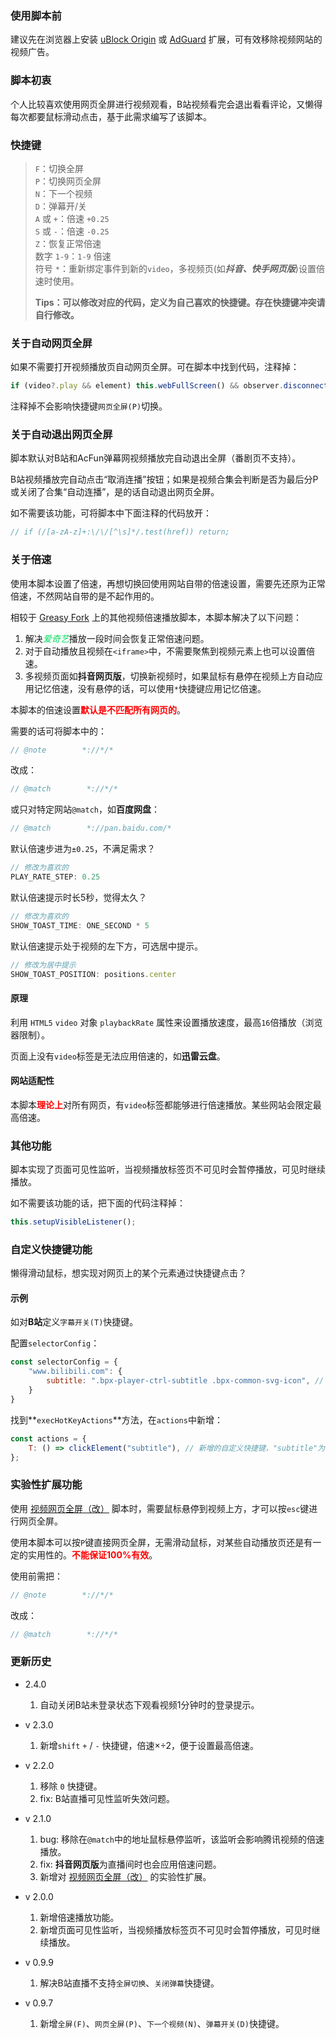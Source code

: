 ### 使用脚本前

建议先在浏览器上安装 [uBlock Origin](https://www.crxsoso.com/webstore/detail/cjpalhdlnbpafiamejdnhcphjbkeiagm) 或 [AdGuard](https://www.crxsoso.com/webstore/detail/bgnkhhnnamicmpeenaelnjfhikgbkllg) 扩展，可有效移除视频网站的视频广告。

### 脚本初衷

个人比较喜欢使用网页全屏进行视频观看，B站视频看完会退出看看评论，又懒得每次都要鼠标滑动点击，基于此需求编写了该脚本。

### 快捷键

> `F`：切换全屏  
> `P`：切换网页全屏  
> `N`：下一个视频  
> `D`：弹幕开/关  
> `A` 或 `+`：倍速 `+0.25`  
> `S` 或 `-`：倍速 `-0.25 `  
> `Z`：恢复正常倍速   
> 数字 `1-9`：`1-9` 倍速  
> 符号 `*`：重新绑定事件到新的`video`，多视频页(如***抖音、快手网页版***)设置倍速时使用。
> 
>**Tips：可以修改对应的代码，定义为自己喜欢的快捷键。存在快捷键冲突请自行修改。**

### 关于自动网页全屏

如果不需要打开视频播放页自动网页全屏。可在脚本中找到代码，注释掉：

```js
if (video?.play && element) this.webFullScreen() && observer.disconnect();
```

注释掉不会影响快捷键`网页全屏(P)`切换。

### 关于自动退出网页全屏

脚本默认对B站和AcFun弹幕网视频播放完自动退出全屏（番剧页不支持）。

B站视频播放完自动点击“取消连播”按钮；如果是视频合集会判断是否为最后分P或关闭了合集“自动连播”，是的话自动退出网页全屏。

如不需要该功能，可将脚本中下面注释的代码放开：

```js
// if (/[a-zA-z]+:\/\/[^\s]*/.test(href)) return;
```

### 关于倍速

使用本脚本设置了倍速，再想切换回使用网站自带的倍速设置，需要先还原为正常倍速，不然网站自带的是不起作用的。

相较于 [Greasy Fork](https://greasyfork.org/zh-CN/scripts) 上的其他视频倍速播放脚本，本脚本解决了以下问题：

1. 解决<i style="color:#00DC5A">爱奇艺</i>播放一段时间会恢复正常倍速问题。
2. 对于自动播放且视频在`<iframe>`中，不需要聚焦到视频元素上也可以设置倍速。
3. 多视频页面如**抖音网页版**，切换新视频时，如果鼠标有悬停在视频上方自动应用记忆倍速，没有悬停的话，可以使用`*`快捷键应用记忆倍速。

本脚本的倍速设置<b style="color:red;">默认是不匹配所有网页的</b>。

需要的话可将脚本中的：

```js
// @note        *://*/*
```

改成：

```js
// @match        *://*/*
```

或只对特定网站`@match`，如**百度网盘**：

```js
// @match        *://pan.baidu.com/*
```

默认倍速步进为`±0.25`，不满足需求？

```js
// 修改为喜欢的
PLAY_RATE_STEP: 0.25
```

默认倍速提示时长5秒，觉得太久？

```js
// 修改为喜欢的
SHOW_TOAST_TIME: ONE_SECOND * 5
```

默认倍速提示处于视频的左下方，可选居中提示。

```js
// 修改为居中提示
SHOW_TOAST_POSITION: positions.center
```

#### 原理

利用 `HTML5` `video` 对象 `playbackRate` 属性来设置播放速度，最高`16`倍播放（浏览器限制）。

页面上没有`video`标签是无法应用倍速的，如**迅雷云盘**。

#### 网站适配性

本脚本<b style="color:red;">理论上</b>对所有网页，有`video`标签都能够进行倍速播放。某些网站会限定最高倍速。

### 其他功能

脚本实现了页面可见性监听，当视频播放标签页不可见时会暂停播放，可见时继续播放。

如不需要该功能的话，把下面的代码注释掉：

```js
this.setupVisibleListener();
```

### 自定义快捷键功能

懒得滑动鼠标，想实现对网页上的某个元素通过快捷键点击？

#### 示例

如对**B站**定义`字幕开关(T)`快捷键。

配置`selectorConfig`：

```js
const selectorConfig = {
    "www.bilibili.com": {
        subtitle: ".bpx-player-ctrl-subtitle .bpx-common-svg-icon", // 新增的自定义快捷键有效点击元素
    }
}
```

找到**`execHotKeyActions`**方法，在`actions`中新增：

```js
const actions = {
    T: () => clickElement("subtitle"), // 新增的自定义快捷键，"subtitle"为selectorConfig配置的key值
};
```

### 实验性扩展功能

使用 [视频网页全屏（改）](https://greasyfork.org/zh-CN/scripts/495077-maximize-video-improve)  脚本时，需要鼠标悬停到视频上方，才可以按`esc`键进行网页全屏。

使用本脚本可以按`P`键直接网页全屏，无需滑动鼠标，对某些自动播放页还是有一定的实用性的。<b style="color:red;">不能保证100%有效</b>。

使用前需把：

```js
// @note        *://*/*
```

改成：

```js
// @match        *://*/*
```

### 更新历史

- 2.4.0
  1. 自动关闭B站未登录状态下观看视频1分钟时的登录提示。

- v 2.3.0
  1. 新增`shift` `+` / `-` 快捷键，倍速×÷2，便于设置最高倍速。
- v 2.2.0
  1. 移除 `0` 快捷键。
  2. fix: B站直播可见性监听失效问题。
- v 2.1.0
  1. bug: 移除在`@match`中的地址鼠标悬停监听，该监听会影响腾讯视频的倍速播放。
  1. fix: **抖音网页版**为直播间时也会应用倍速问题。
  1. 新增对 [视频网页全屏（改）](https://greasyfork.org/zh-CN/scripts/495077-maximize-video-improve)  的实验性扩展。
- v 2.0.0
  1. 新增倍速播放功能。
  2. 新增页面可见性监听，当视频播放标签页不可见时会暂停播放，可见时继续播放。
- v 0.9.9
  1. 解决B站直播不支持`全屏切换`、`关闭弹幕`快捷键。
- v 0.9.7
  1. 新增`全屏(F)`、`网页全屏(P)`、`下一个视频(N)`、`弹幕开关(D)`快捷键。